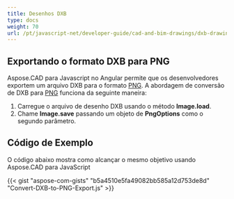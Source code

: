 ```yaml
---
title: Desenhos DXB
type: docs
weight: 70
url: /pt/javascript-net/developer-guide/cad-and-bim-drawings/dxb-drawings/
---
```


## **Exportando o formato DXB para PNG**

Aspose.CAD para Javascript no Angular permite que os desenvolvedores exportem um arquivo DXB para o formato [PNG](https://docs.fileformat.com/image/png/).
A abordagem de conversão de DXB para [PNG](https://docs.fileformat.com/image/png/) funciona da seguinte maneira:

1. Carregue o arquivo de desenho DXB usando o método **Image.load**.
1. Chame **Image.save** passando um objeto de **PngOptions** como o segundo parâmetro.

## Código de Exemplo

O código abaixo mostra como alcançar o mesmo objetivo usando Aspose.CAD para JavaScript

{{< gist "aspose-com-gists" "b5a4510e5fa49082bb585a12d753de8d" "Convert-DXB-to-PNG-Export.js" >}}
